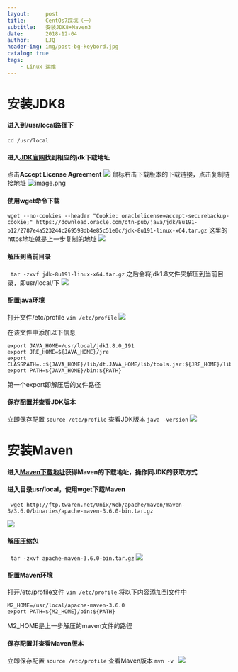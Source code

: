 ```yaml
---
layout:     post
title:      CentOs7踩坑（一）
subtitle:   安装JDK8+Maven3
date:       2018-12-04
author:     LJQ
header-img: img/post-bg-keybord.jpg
catalog: true
tags:
    - Linux 运维
---
```


# 安装JDK8
#### 进入到/usr/local路径下
```cd /usr/local```
#### 进入[JDK官网](https://www.oracle.com/technetwork/java/javase/downloads/jdk8-downloads-2133151.html)找到相应的jdk下载地址
点击**Accept License Agreement**
![](https://upload-images.jianshu.io/upload_images/15504753-ce9f80161fdc2bf5.png?imageMogr2/auto-orient/strip%7CimageView2/2/w/1240)
鼠标右击下载版本的下载链接，点击复制链接地址
![image.png](https://upload-images.jianshu.io/upload_images/15504753-31e25327fc0f0c9a.png?imageMogr2/auto-orient/strip%7CimageView2/2/w/1240)

#### 使用wget命令下载
```wget --no-cookies --header "Cookie: oraclelicense=accept-securebackup-cookie;" https://download.oracle.com/otn-pub/java/jdk/8u191-b12/2787e4a523244c269598db4e85c51e0c/jdk-8u191-linux-x64.tar.gz```
这里的https地址就是上一步复制的地址
![](https://upload-images.jianshu.io/upload_images/15504753-76ea14586d02c8b2.png?imageMogr2/auto-orient/strip%7CimageView2/2/w/1240)

#### 解压到当前目录
``` tar -zxvf jdk-8u191-linux-x64.tar.gz```
之后会将jdk1.8文件夹解压到当前目录，即usr/local/下
![](https://upload-images.jianshu.io/upload_images/15504753-aeb27b6711017b29.png?imageMogr2/auto-orient/strip%7CimageView2/2/w/1240)
#### 配置java环境
打开文件/etc/profile
```vim /etc/profile```
![](https://upload-images.jianshu.io/upload_images/15504753-0fb682aa149eb3f8.png?imageMogr2/auto-orient/strip%7CimageView2/2/w/1240)

在该文件中添加以下信息
```
export JAVA_HOME=/usr/local/jdk1.8.0_191
export JRE_HOME=${JAVA_HOME}/jre
export CLASSPATH=.:${JAVA_HOME}/lib/dt.JAVA_HOME/lib/tools.jar:${JRE_HOME}/lib
export PATH=${JAVA_HOME}/bin:${PATH}
```
第一个export即解压后的文件路径
#### 保存配置并查看JDK版本
立即保存配置
```source /etc/profile```
查看JDK版本
```java -version```
![](https://upload-images.jianshu.io/upload_images/15504753-ac93e44dbe009cd1.png?imageMogr2/auto-orient/strip%7CimageView2/2/w/1240)

# 安装Maven
#### 进入[Maven下载地址](https://maven.apache.org/download.cgi)获得Maven的下载地址，操作同JDK的获取方式
#### 进入目录usr/local，使用wget下载Maven
``` wget http://ftp.twaren.net/Unix/Web/apache/maven/maven-3/3.6.0/binaries/apache-maven-3.6.0-bin.tar.gz```

![](https://upload-images.jianshu.io/upload_images/15504753-0254c2d89c5b0a14.png?imageMogr2/auto-orient/strip%7CimageView2/2/w/1240)

#### 解压压缩包

``` tar -zxvf apache-maven-3.6.0-bin.tar.gz```
![](https://upload-images.jianshu.io/upload_images/15504753-09c217fe02f27cdb.png?imageMogr2/auto-orient/strip%7CimageView2/2/w/1240)

#### 配置Maven环境
打开/etc/profile文件
```vim /etc/profile```
将以下内容添加到文件中
```
M2_HOME=/usr/local/apache-maven-3.6.0
export PATH=${M2_HOME}/bin:${PATH}
```
M2_HOME是上一步解压的maven文件的路径
#### 保存配置并查看Maven版本
立即保存配置
```source /etc/profile```
查看Maven版本
```mvn -v ```
![](https://upload-images.jianshu.io/upload_images/15504753-e856ea5e445263b3.png?imageMogr2/auto-orient/strip%7CimageView2/2/w/1240)